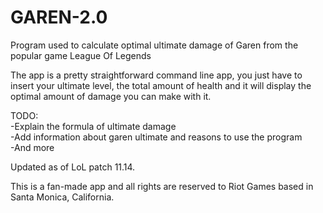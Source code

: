 # GAREN-2.0
 Program used to calculate optimal ultimate damage of Garen from the popular game League Of Legends

The app is a pretty straightforward command line app, you just have to insert your ultimate level, the total amount of health and it will display the optimal amount of damage you can make with it. 

TODO:<br>
-Explain the formula of ultimate damage <br>
-Add information about garen ultimate and reasons to use the program<br>
-And more<br>

Updated as of LoL patch 11.14.

This is a fan-made app and all rights are reserved to Riot Games based in Santa Monica, California.
